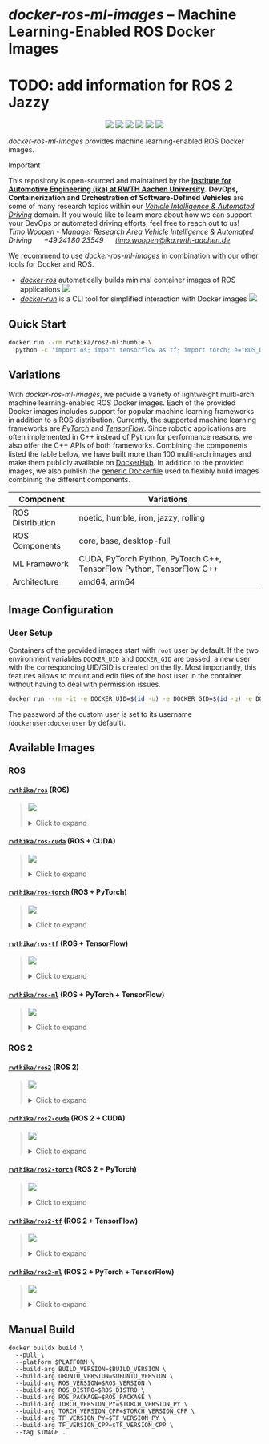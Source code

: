 # *docker-ros-ml-images* – Machine Learning-Enabled ROS Docker Images

# TODO: add information for ROS 2 Jazzy

<p align="center">
  <img src="https://img.shields.io/github/v/release/ika-rwth-aachen/docker-ros-ml-images"/></a>
  <img src="https://img.shields.io/github/license/ika-rwth-aachen/docker-ros-ml-images"/>
  <img src="https://img.shields.io/badge/ROS-noetic-blueviolet"/>
  <img src="https://img.shields.io/badge/ROS 2-humble|iron|jazzy|rolling-blueviolet"/>
  <img src="https://img.shields.io/badge/PyTorch-2.0-red"/>
  <img src="https://img.shields.io/badge/TensorFlow-2.11-orange"/>
</p>

*docker-ros-ml-images* provides machine learning-enabled ROS Docker images.

> [!IMPORTANT]
> This repository is open-sourced and maintained by the [**Institute for Automotive Engineering (ika) at RWTH Aachen University**](https://www.ika.rwth-aachen.de/).
> **DevOps, Containerization and Orchestration of Software-Defined Vehicles** are some of many research topics within our [*Vehicle Intelligence & Automated Driving*](https://www.ika.rwth-aachen.de/en/competences/fields-of-research/vehicle-intelligence-automated-driving.html) domain.
> If you would like to learn more about how we can support your DevOps or automated driving efforts, feel free to reach out to us!
> &nbsp;&nbsp;&nbsp;&nbsp; *Timo Woopen - Manager Research Area Vehicle Intelligence & Automated Driving*
> &nbsp;&nbsp;&nbsp;&nbsp; *+49 241 80 23549*
> &nbsp;&nbsp;&nbsp;&nbsp; *timo.woopen@ika.rwth-aachen.de*

We recommend to use *docker-ros-ml-images* in combination with our other tools for Docker and ROS.
- [*docker-ros*](https://github.com/ika-rwth-aachen/docker-ros) automatically builds minimal container images of ROS applications <a href="https://github.com/ika-rwth-aachen/docker-ros"><img src="https://img.shields.io/github/stars/ika-rwth-aachen/docker-ros?style=social"/></a>
- [*docker-run*](https://github.com/ika-rwth-aachen/docker-run) is a CLI tool for simplified interaction with Docker images <a href="https://github.com/ika-rwth-aachen/docker-run"><img src="https://img.shields.io/github/stars/ika-rwth-aachen/docker-run?style=social"/></a>


## Quick Start

```bash
docker run --rm rwthika/ros2-ml:humble \
  python -c 'import os; import tensorflow as tf; import torch; e="ROS_DISTRO"; print(f"Hello from ROS {os.environ[e]}, PyTorch {torch.__version__}, and TensorFlow {tf.__version__}!")'
```


## Variations

With *docker-ros-ml-images*, we provide a variety of lightweight multi-arch machine learning-enabled ROS Docker images. Each of the provided Docker images includes support for popular machine learning frameworks in addition to a ROS distribution. Currently, the supported machine learning frameworks are [*PyTorch*](https://pytorch.org/) and [*TensorFlow*](https://www.tensorflow.org/). Since robotic applications are often implemented in C++ instead of Python for performance reasons, we also offer the C++ APIs of both frameworks. Combining the components listed the table below, we have built more than 100 multi-arch images and make them publicly available on [DockerHub](https://hub.docker.com/u/rwthika). In addition to the provided images, we also publish the [generic Dockerfile](./Dockerfile) used to flexibly build images combining the different components.

| Component        | Variations                                                           |
| ---------------- | -------------------------------------------------------------------- |
| ROS Distribution | noetic, humble, iron, jazzy, rolling                                 |
| ROS Components   | core, base, desktop-full                                             |
| ML Framework     | CUDA, PyTorch Python, PyTorch C++, TensorFlow Python, TensorFlow C++ |
| Architecture     | amd64, arm64                                                         |


## Image Configuration

### User Setup

Containers of the provided images start with `root` user by default. If the two environment variables `DOCKER_UID` and `DOCKER_GID` are passed, a new user with the corresponding UID/GID is created on the fly. Most importantly, this features allows to mount and edit files of the host user in the container without having to deal with permission issues.

```bash
docker run --rm -it -e DOCKER_UID=$(id -u) -e DOCKER_GID=$(id -g) -e DOCKER_USER=$(id -un) rwthika/ros:latest
```

The password of the custom user is set to its username (`dockeruser:dockeruser` by default).


## Available Images

### ROS

#### [`rwthika/ros`](https://hub.docker.com/r/rwthika/ros) (ROS)


<blockquote>

<a href="https://hub.docker.com/r/rwthika/ros"><img src="https://img.shields.io/docker/pulls/rwthika/ros"/></a>

<details><summary>Click to expand</summary>

| Tag                                   |      Arch      | Ubuntu  | Python |  ROS   | ROS Packages | CMake  | CUDA  | cuDNN | TensorRT | PyTorch Python | PyTorch C++ | TensorFlow Python | TensorFlow C++ |
| ------------------------------------- | :------------: | :-----: | :----: | :----: | :----------: | :----: | :---: | :---: | :------: | :------------: | :---------: | :---------------: | :------------: |
| `noetic-ros-core`                     | amd64<br>arm64 | 20.04.6 | 3.8.10 | noetic |   ros-core   | 3.27.2 |   -   |   -   |    -     |       -        |      -      |         -         |       -        |
| `latest`, `noetic`, `noetic-ros-base` | amd64<br>arm64 | 20.04.6 | 3.8.10 | noetic |   ros-base   | 3.27.2 |   -   |   -   |    -     |       -        |      -      |         -         |       -        |
| `noetic-desktop-full`                 | amd64<br>arm64 | 20.04.6 | 3.8.10 | noetic | desktop-full | 3.27.2 |   -   |   -   |    -     |       -        |      -      |         -         |       -        |

</details>
</blockquote>

#### [`rwthika/ros-cuda`](https://hub.docker.com/r/rwthika/ros-cuda) (ROS + CUDA)

<blockquote>

<a href="https://hub.docker.com/r/rwthika/ros-cuda"><img src="https://img.shields.io/docker/pulls/rwthika/ros-cuda"/></a>

<details><summary>Click to expand</summary>

| Tag                                   |      Arch      | Ubuntu  | Python |  ROS   | ROS Packages | CMake  |  CUDA   | cuDNN | TensorRT | PyTorch Python | PyTorch C++ | TensorFlow Python | TensorFlow C++ |
| ------------------------------------- | :------------: | :-----: | :----: | :----: | :----------: | :----: | :-----: | :---: | :------: | :------------: | :---------: | :---------------: | :------------: |
| `noetic-ros-core`                     | amd64<br>arm64 | 20.04.6 | 3.8.10 | noetic |   ros-core   | 3.27.2 | 11.8.89 | 8.6.0 |  8.5.3   |       -        |      -      |         -         |       -        |
| `latest`, `noetic`, `noetic-ros-base` | amd64<br>arm64 | 20.04.6 | 3.8.10 | noetic |   ros-base   | 3.27.2 | 11.8.89 | 8.6.0 |  8.5.3   |       -        |      -      |         -         |       -        |
| `noetic-desktop-full`                 | amd64<br>arm64 | 20.04.6 | 3.8.10 | noetic | desktop-full | 3.27.2 | 11.8.89 | 8.6.0 |  8.5.3   |       -        |      -      |         -         |       -        |

</details>
</blockquote>

#### [`rwthika/ros-torch`](https://hub.docker.com/r/rwthika/ros-torch) (ROS + PyTorch)

<blockquote>

<a href="https://hub.docker.com/r/rwthika/ros-torch"><img src="https://img.shields.io/docker/pulls/rwthika/ros-torch"/></a>

<details><summary>Click to expand</summary>

| Tag                                              |      Arch      |    Ubuntu    |   Python    |     ROS     |   ROS Packages    |    CMake    |     CUDA     |   cuDNN    |  TensorRT  | PyTorch Python | PyTorch C++ | TensorFlow Python | TensorFlow C++ |
| ------------------------------------------------ | :------------: | :----------: | :---------: | :---------: | :---------------: | :---------: | :----------: | :--------: | :--------: | :------------: | :---------: | :---------------: | :------------: |
| `noetic-ros-core-torch2.0.1`                     | amd64<br>arm64 |   20.04.6    |   3.8.10    |   noetic    |     ros-core      |   3.27.2    |   11.8.89    |   8.6.0    |   8.5.3    | 2.0.1<br>2.0.0 | 2.0.1<br>-  |         -         |       -        |
| `latest`, `noetic`, `noetic-ros-base-torch2.0.1` | amd64<br>arm64 |   20.04.6    |   3.8.10    |   noetic    |     ros-base      |   3.27.2    |   11.8.89    |   8.6.0    |   8.5.3    | 2.0.1<br>2.0.0 | 2.0.1<br>-  |         -         |       -        |
| `noetic-desktop-full-torch2.0.1`                 | amd64<br>arm64 |   20.04.6    |   3.8.10    |   noetic    |   desktop-full    |   3.27.2    |   11.8.89    |   8.6.0    |   8.5.3    | 2.0.1<br>2.0.0 | 2.0.1<br>-  |         -         |       -        |
| `noetic-ros-core-torch2.0.1-py`                  | amd64<br>arm64 |   20.04.6    |   3.8.10    |   noetic    |     ros-core      |   3.27.2    |   11.8.89    |   8.6.0    |   8.5.3    | 2.0.1<br>2.0.0 |      -      |         -         |       -        |
| `noetic-ros-base-torch2.0.1-py`                  | amd64<br>arm64 |   20.04.6    |   3.8.10    |   noetic    |     ros-base      |   3.27.2    |   11.8.89    |   8.6.0    |   8.5.3    | 2.0.1<br>2.0.0 |      -      |         -         |       -        |
| `noetic-desktop-full-torch2.0.1-py`              | amd64<br>arm64 |   20.04.6    |   3.8.10    |   noetic    |   desktop-full    |   3.27.2    |   11.8.89    |   8.6.0    |   8.5.3    | 2.0.1<br>2.0.0 |      -      |         -         |       -        |
| `noetic-ros-core-torch2.0.1-cpp`                 |   amd64<br>-   | 20.04.6<br>- | 3.8.10<br>- | noetic<br>- |   ros-core<br>-   | 3.27.2<br>- | 11.8.89<br>- | 8.6.0<br>- | 8.5.3<br>- |       -        | 2.0.1<br>-  |         -         |       -        |
| `noetic-ros-base-torch2.0.1-cpp`                 |   amd64<br>-   | 20.04.6<br>- | 3.8.10<br>- | noetic<br>- |   ros-base<br>-   | 3.27.2<br>- | 11.8.89<br>- | 8.6.0<br>- | 8.5.3<br>- |       -        | 2.0.1<br>-  |         -         |       -        |
| `noetic-desktop-full-torch2.0.1-cpp`             |   amd64<br>-   | 20.04.6<br>- | 3.8.10<br>- | noetic<br>- | desktop-full<br>- | 3.27.2<br>- | 11.8.89<br>- | 8.6.0<br>- | 8.5.3<br>- |       -        | 2.0.1<br>-  |         -         |       -        |

</details>
</blockquote>

#### [`rwthika/ros-tf`](https://hub.docker.com/r/rwthika/ros-tf) (ROS + TensorFlow)

<blockquote>

<a href="https://hub.docker.com/r/rwthika/ros-tf"><img src="https://img.shields.io/docker/pulls/rwthika/ros-tf"/></a>

<details><summary>Click to expand</summary>

| Tag                                            |      Arch      | Ubuntu  | Python |  ROS   | ROS Packages | CMake  |  CUDA   | cuDNN | TensorRT | PyTorch Python | PyTorch C++ | TensorFlow Python | TensorFlow C++ |
| ---------------------------------------------- | :------------: | :-----: | :----: | :----: | :----------: | :----: | :-----: | :---: | :------: | :------------: | :---------: | :---------------: | :------------: |
| `noetic-ros-core-tf2.11.0`                     | amd64<br>arm64 | 20.04.6 | 3.8.10 | noetic |   ros-core   | 3.27.2 | 11.8.89 | 8.6.0 |  8.5.3   |       -        |      -      |      2.11.0       |     2.11.0     |
| `latest`, `noetic`, `noetic-ros-base-tf2.11.0` | amd64<br>arm64 | 20.04.6 | 3.8.10 | noetic |   ros-base   | 3.27.2 | 11.8.89 | 8.6.0 |  8.5.3   |       -        |      -      |      2.11.0       |     2.11.0     |
| `noetic-desktop-full-tf2.11.0`                 | amd64<br>arm64 | 20.04.6 | 3.8.10 | noetic | desktop-full | 3.27.2 | 11.8.89 | 8.6.0 |  8.5.3   |       -        |      -      |      2.11.0       |     2.11.0     |
| `noetic-ros-core-tf2.11.0-py`                  | amd64<br>arm64 | 20.04.6 | 3.8.10 | noetic |   ros-core   | 3.27.2 | 11.8.89 | 8.6.0 |  8.5.3   |       -        |      -      |      2.11.0       |       -        |
| `noetic-ros-base-tf2.11.0-py`                  | amd64<br>arm64 | 20.04.6 | 3.8.10 | noetic |   ros-base   | 3.27.2 | 11.8.89 | 8.6.0 |  8.5.3   |       -        |      -      |      2.11.0       |       -        |
| `noetic-desktop-full-tf2.11.0-py`              | amd64<br>arm64 | 20.04.6 | 3.8.10 | noetic | desktop-full | 3.27.2 | 11.8.89 | 8.6.0 |  8.5.3   |       -        |      -      |      2.11.0       |       -        |
| `noetic-ros-core-tf2.11.0-cpp`                 | amd64<br>arm64 | 20.04.6 | 3.8.10 | noetic |   ros-core   | 3.27.2 | 11.8.89 | 8.6.0 |  8.5.3   |       -        |      -      |         -         |     2.11.0     |
| `noetic-ros-base-tf2.11.0-cpp`                 | amd64<br>arm64 | 20.04.6 | 3.8.10 | noetic |   ros-base   | 3.27.2 | 11.8.89 | 8.6.0 |  8.5.3   |       -        |      -      |         -         |     2.11.0     |
| `noetic-desktop-full-tf2.11.0-cpp`             | amd64<br>arm64 | 20.04.6 | 3.8.10 | noetic | desktop-full | 3.27.2 | 11.8.89 | 8.6.0 |  8.5.3   |       -        |      -      |         -         |     2.11.0     |

</details>
</blockquote>

#### [`rwthika/ros-ml`](https://hub.docker.com/r/rwthika/ros-ml) (ROS + PyTorch + TensorFlow)

<blockquote>

<a href="https://hub.docker.com/r/rwthika/ros-ml"><img src="https://img.shields.io/docker/pulls/rwthika/ros-ml"/></a>

<details><summary>Click to expand</summary>

| Tag                                                       |      Arch      | Ubuntu  | Python |  ROS   | ROS Packages | CMake  |  CUDA   | cuDNN | TensorRT | PyTorch Python | PyTorch C++ | TensorFlow Python | TensorFlow C++ |
| --------------------------------------------------------- | :------------: | :-----: | :----: | :----: | :----------: | :----: | :-----: | :---: | :------: | :------------: | :---------: | :---------------: | :------------: |
| `noetic-ros-core-tf2.11.0-torch2.0.1`                     | amd64<br>arm64 | 20.04.6 | 3.8.10 | noetic |   ros-core   | 3.27.2 | 11.8.89 | 8.6.0 |  8.5.3   | 2.0.1<br>2.0.0 | 2.0.1<br>-  |      2.11.0       |     2.11.0     |
| `latest`, `noetic`, `noetic-ros-base-tf2.11.0-torch2.0.1` | amd64<br>arm64 | 20.04.6 | 3.8.10 | noetic |   ros-base   | 3.27.2 | 11.8.89 | 8.6.0 |  8.5.3   | 2.0.1<br>2.0.0 | 2.0.1<br>-  |      2.11.0       |     2.11.0     |
| `noetic-desktop-full-tf2.11.0-torch2.0.1`                 | amd64<br>arm64 | 20.04.6 | 3.8.10 | noetic | desktop-full | 3.27.2 | 11.8.89 | 8.6.0 |  8.5.3   | 2.0.1<br>2.0.0 | 2.0.1<br>-  |      2.11.0       |     2.11.0     |

</details>
</blockquote>

### ROS 2

#### [`rwthika/ros2`](https://hub.docker.com/r/rwthika/ros2) (ROS 2)

<blockquote>

<a href="https://hub.docker.com/r/rwthika/ros2"><img src="https://img.shields.io/docker/pulls/rwthika/ros2"/></a>

<details><summary>Click to expand</summary>

| Tag                                   |      Arch      | Ubuntu  | Python  |   ROS   | ROS Packages | CMake  | CUDA  | cuDNN | TensorRT | PyTorch Python | PyTorch C++ | TensorFlow Python | TensorFlow C++ |
| ------------------------------------- | :------------: | :-----: | :-----: | :-----: | :----------: | :----: | :---: | :---: | :------: | :------------: | :---------: | :---------------: | :------------: |
| `rolling-ros-core`                    | amd64<br>arm64 | 20.04.6 | 3.8.10  | rolling |   ros-core   | 3.27.2 |   -   |   -   |    -     |       -        |      -      |         -         |       -        |
| `rolling`, `rolling-ros-base`         | amd64<br>arm64 | 20.04.6 | 3.8.10  | rolling |   ros-base   | 3.27.2 |   -   |   -   |    -     |       -        |      -      |         -         |       -        |
| `rolling-desktop`                     | amd64<br>arm64 | 20.04.6 | 3.8.10  | rolling |   desktop    | 3.27.2 |   -   |   -   |    -     |       -        |      -      |         -         |       -        |
| `iron-ros-core`                       | amd64<br>arm64 | 22.04.2 | 3.10.12 |  iron   |   ros-core   | 3.27.2 |   -   |   -   |    -     |       -        |      -      |         -         |       -        |
| `iron`, `iron-ros-base`               | amd64<br>arm64 | 22.04.2 | 3.10.12 |  iron   |   ros-base   | 3.27.2 |   -   |   -   |    -     |       -        |      -      |         -         |       -        |
| `iron-desktop-full`                   | amd64<br>arm64 | 22.04.2 | 3.10.12 |  iron   | desktop-full | 3.27.2 |   -   |   -   |    -     |       -        |      -      |         -         |       -        |
| `humble-ros-core`                     | amd64<br>arm64 | 22.04.2 | 3.10.12 | humble  |   ros-core   | 3.27.2 |   -   |   -   |    -     |       -        |      -      |         -         |       -        |
| `latest`, `humble`, `humble-ros-base` | amd64<br>arm64 | 22.04.2 | 3.10.12 | humble  |   ros-base   | 3.27.2 |   -   |   -   |    -     |       -        |      -      |         -         |       -        |
| `humble-desktop-full`                 | amd64<br>arm64 | 22.04.2 | 3.10.12 | humble  | desktop-full | 3.27.2 |   -   |   -   |    -     |       -        |      -      |         -         |       -        |

</details>
</blockquote>

#### [`rwthika/ros2-cuda`](https://hub.docker.com/r/rwthika/ros2-cuda) (ROS 2 + CUDA)

<blockquote>

<a href="https://hub.docker.com/r/rwthika/ros2-cuda"><img src="https://img.shields.io/docker/pulls/rwthika/ros2-cuda"/></a>

<details><summary>Click to expand</summary>

| Tag                                   |      Arch      |    Ubuntu    |    Python    |     ROS     |   ROS Packages    |    CMake    |     CUDA     |   cuDNN    |  TensorRT  | PyTorch Python | PyTorch C++ | TensorFlow Python | TensorFlow C++ |
| ------------------------------------- | :------------: | :----------: | :----------: | :---------: | :---------------: | :---------: | :----------: | :--------: | :--------: | :------------: | :---------: | :---------------: | :------------: |
| `rolling-ros-core`                    | amd64<br>arm64 |   20.04.6    |    3.8.10    |   rolling   |     ros-core      |   3.27.2    |   11.8.89    |   8.6.0    |   8.5.3    |       -        |      -      |         -         |       -        |
| `rolling`, `rolling-ros-base`         | amd64<br>arm64 |   20.04.6    |    3.8.10    |   rolling   |     ros-base      |   3.27.2    |   11.8.89    |   8.6.0    |   8.5.3    |       -        |      -      |         -         |       -        |
| `rolling-desktop`                     | amd64<br>arm64 |   20.04.6    |    3.8.10    |   rolling   |      desktop      |   3.27.2    |   11.8.89    |   8.6.0    |   8.5.3    |       -        |      -      |         -         |       -        |
| `iron-ros-core`                       |   amd64<br>-   | 22.04.2<br>- | 3.10.12<br>- |  iron<br>-  |   ros-core<br>-   | 3.27.2<br>- | 11.8.89<br>- | 8.6.0<br>- | 8.5.3<br>- |       -        |      -      |         -         |       -        |
| `iron`, `iron-ros-base`               |   amd64<br>-   | 22.04.2<br>- | 3.10.12<br>- |  iron<br>-  |   ros-base<br>-   | 3.27.2<br>- | 11.8.89<br>- | 8.6.0<br>- | 8.5.3<br>- |       -        |      -      |         -         |       -        |
| `iron-desktop-full`                   |   amd64<br>-   | 22.04.2<br>- | 3.10.12<br>- |  iron<br>-  | desktop-full<br>- | 3.27.2<br>- | 11.8.89<br>- | 8.6.0<br>- | 8.5.3<br>- |       -        |      -      |         -         |       -        |
| `humble-ros-core`                     |   amd64<br>-   | 22.04.2<br>- | 3.10.12<br>- | humble<br>- |   ros-core<br>-   | 3.27.2<br>- | 11.8.89<br>- | 8.6.0<br>- | 8.5.3<br>- |       -        |      -      |         -         |       -        |
| `latest`, `humble`, `humble-ros-base` |   amd64<br>-   | 22.04.2<br>- | 3.10.12<br>- | humble<br>- |   ros-base<br>-   | 3.27.2<br>- | 11.8.89<br>- | 8.6.0<br>- | 8.5.3<br>- |       -        |      -      |         -         |       -        |
| `humble-desktop-full`                 |   amd64<br>-   | 22.04.2<br>- | 3.10.12<br>- | humble<br>- | desktop-full<br>- | 3.27.2<br>- | 11.8.89<br>- | 8.6.0<br>- | 8.5.3<br>- |       -        |      -      |         -         |       -        |

</details>
</blockquote>

#### [`rwthika/ros2-torch`](https://hub.docker.com/r/rwthika/ros2-torch) (ROS 2 + PyTorch)

<blockquote>

<a href="https://hub.docker.com/r/rwthika/ros2-torch"><img src="https://img.shields.io/docker/pulls/rwthika/ros2-torch"/></a>

<details><summary>Click to expand</summary>

| Tag                                              |      Arch      |    Ubuntu    |    Python    |     ROS      |   ROS Packages    |    CMake    |     CUDA     |   cuDNN    |  TensorRT  | PyTorch Python | PyTorch C++ | TensorFlow Python | TensorFlow C++ |
| ------------------------------------------------ | :------------: | :----------: | :----------: | :----------: | :---------------: | :---------: | :----------: | :--------: | :--------: | :------------: | :---------: | :---------------: | :------------: |
| `rolling-ros-core-torch2.0.1`                    | amd64<br>arm64 |   20.04.6    |    3.8.10    |   rolling    |     ros-core      |   3.27.2    |   11.8.89    |   8.6.0    |   8.5.3    | 2.0.1<br>2.0.0 | 2.0.1<br>-  |         -         |       -        |
| `rolling`, `rolling-ros-base-torch2.0.1`         | amd64<br>arm64 |   20.04.6    |    3.8.10    |   rolling    |     ros-base      |   3.27.2    |   11.8.89    |   8.6.0    |   8.5.3    | 2.0.1<br>2.0.0 | 2.0.1<br>-  |         -         |       -        |
| `rolling-desktop-torch2.0.1`                     | amd64<br>arm64 |   20.04.6    |    3.8.10    |   rolling    |      desktop      |   3.27.2    |   11.8.89    |   8.6.0    |   8.5.3    | 2.0.1<br>2.0.0 | 2.0.1<br>-  |         -         |       -        |
| `rolling-ros-core-torch2.0.1-py`                 | amd64<br>arm64 |   20.04.6    |    3.8.10    |   rolling    |     ros-core      |   3.27.2    |   11.8.89    |   8.6.0    |   8.5.3    | 2.0.1<br>2.0.0 |      -      |         -         |       -        |
| `rolling-ros-base-torch2.0.1-py`                 | amd64<br>arm64 |   20.04.6    |    3.8.10    |   rolling    |     ros-base      |   3.27.2    |   11.8.89    |   8.6.0    |   8.5.3    | 2.0.1<br>2.0.0 |      -      |         -         |       -        |
| `rolling-desktop-torch2.0.1-py`                  | amd64<br>arm64 |   20.04.6    |    3.8.10    |   rolling    |      desktop      |   3.27.2    |   11.8.89    |   8.6.0    |   8.5.3    | 2.0.1<br>2.0.0 |      -      |         -         |       -        |
| `rolling-ros-core-torch2.0.1-cpp`                |   amd64<br>-   | 20.04.6<br>- | 3.8.10<br>-  | rolling<br>- |   ros-core<br>-   | 3.27.2<br>- | 11.8.89<br>- | 8.6.0<br>- | 8.5.3<br>- |       -        | 2.0.1<br>-  |         -         |       -        |
| `rolling-ros-base-torch2.0.1-cpp`                |   amd64<br>-   | 20.04.6<br>- | 3.8.10<br>-  | rolling<br>- |   ros-base<br>-   | 3.27.2<br>- | 11.8.89<br>- | 8.6.0<br>- | 8.5.3<br>- |       -        | 2.0.1<br>-  |         -         |       -        |
| `rolling-desktop-torch2.0.1-cpp`                 |   amd64<br>-   | 20.04.6<br>- | 3.8.10<br>-  | rolling<br>- |   desktop<br>-    | 3.27.2<br>- | 11.8.89<br>- | 8.6.0<br>- | 8.5.3<br>- |       -        | 2.0.1<br>-  |         -         |       -        |
| `iron-ros-core-torch2.0.1`                       |   amd64<br>-   | 22.04.2<br>- | 3.10.12<br>- |  iron<br>-   |   ros-core<br>-   | 3.27.2<br>- | 11.8.89<br>- | 8.6.0<br>- | 8.5.3<br>- |   2.0.1<br>-   | 2.0.1<br>-  |         -         |       -        |
| `iron`, `iron-ros-base-torch2.0.1`               |   amd64<br>-   | 22.04.2<br>- | 3.10.12<br>- |  iron<br>-   |   ros-base<br>-   | 3.27.2<br>- | 11.8.89<br>- | 8.6.0<br>- | 8.5.3<br>- |   2.0.1<br>-   | 2.0.1<br>-  |         -         |       -        |
| `iron-desktop-full-torch2.0.1`                   |   amd64<br>-   | 22.04.2<br>- | 3.10.12<br>- |  iron<br>-   | desktop-full<br>- | 3.27.2<br>- | 11.8.89<br>- | 8.6.0<br>- | 8.5.3<br>- |   2.0.1<br>-   | 2.0.1<br>-  |         -         |       -        |
| `iron-ros-core-torch2.0.1-py`                    |   amd64<br>-   | 22.04.2<br>- | 3.10.12<br>- |  iron<br>-   |   ros-core<br>-   | 3.27.2<br>- | 11.8.89<br>- | 8.6.0<br>- | 8.5.3<br>- |   2.0.1<br>-   |      -      |         -         |       -        |
| `iron-ros-base-torch2.0.1-py`                    |   amd64<br>-   | 22.04.2<br>- | 3.10.12<br>- |  iron<br>-   |   ros-base<br>-   | 3.27.2<br>- | 11.8.89<br>- | 8.6.0<br>- | 8.5.3<br>- |   2.0.1<br>-   |      -      |         -         |       -        |
| `iron-desktop-full-torch2.0.1-py`                |   amd64<br>-   | 22.04.2<br>- | 3.10.12<br>- |  iron<br>-   | desktop-full<br>- | 3.27.2<br>- | 11.8.89<br>- | 8.6.0<br>- | 8.5.3<br>- |   2.0.1<br>-   |      -      |         -         |       -        |
| `iron-ros-core-torch2.0.1-cpp`                   |   amd64<br>-   | 22.04.2<br>- | 3.10.12<br>- |  iron<br>-   |   ros-core<br>-   | 3.27.2<br>- | 11.8.89<br>- | 8.6.0<br>- | 8.5.3<br>- |       -        | 2.0.1<br>-  |         -         |       -        |
| `iron-ros-base-torch2.0.1-cpp`                   |   amd64<br>-   | 22.04.2<br>- | 3.10.12<br>- |  iron<br>-   |   ros-base<br>-   | 3.27.2<br>- | 11.8.89<br>- | 8.6.0<br>- | 8.5.3<br>- |       -        | 2.0.1<br>-  |         -         |       -        |
| `iron-desktop-full-torch2.0.1-cpp`               |   amd64<br>-   | 22.04.2<br>- | 3.10.12<br>- |  iron<br>-   | desktop-full<br>- | 3.27.2<br>- | 11.8.89<br>- | 8.6.0<br>- | 8.5.3<br>- |       -        | 2.0.1<br>-  |         -         |       -        |
| `humble-ros-core-torch2.0.1`                     |   amd64<br>-   | 22.04.2<br>- | 3.10.12<br>- | humble<br>-  |   ros-core<br>-   | 3.27.2<br>- | 11.8.89<br>- | 8.6.0<br>- | 8.5.3<br>- |   2.0.1<br>-   | 2.0.1<br>-  |         -         |       -        |
| `latest`, `humble`, `humble-ros-base-torch2.0.1` |   amd64<br>-   | 22.04.2<br>- | 3.10.12<br>- | humble<br>-  |   ros-base<br>-   | 3.27.2<br>- | 11.8.89<br>- | 8.6.0<br>- | 8.5.3<br>- |   2.0.1<br>-   | 2.0.1<br>-  |         -         |       -        |
| `humble-desktop-full-torch2.0.1`                 |   amd64<br>-   | 22.04.2<br>- | 3.10.12<br>- | humble<br>-  | desktop-full<br>- | 3.27.2<br>- | 11.8.89<br>- | 8.6.0<br>- | 8.5.3<br>- |   2.0.1<br>-   | 2.0.1<br>-  |         -         |       -        |
| `humble-ros-core-torch2.0.1-py`                  |   amd64<br>-   | 22.04.2<br>- | 3.10.12<br>- | humble<br>-  |   ros-core<br>-   | 3.27.2<br>- | 11.8.89<br>- | 8.6.0<br>- | 8.5.3<br>- |   2.0.1<br>-   |      -      |         -         |       -        |
| `humble-ros-base-torch2.0.1-py`                  |   amd64<br>-   | 22.04.2<br>- | 3.10.12<br>- | humble<br>-  |   ros-base<br>-   | 3.27.2<br>- | 11.8.89<br>- | 8.6.0<br>- | 8.5.3<br>- |   2.0.1<br>-   |      -      |         -         |       -        |
| `humble-desktop-full-torch2.0.1-py`              |   amd64<br>-   | 22.04.2<br>- | 3.10.12<br>- | humble<br>-  | desktop-full<br>- | 3.27.2<br>- | 11.8.89<br>- | 8.6.0<br>- | 8.5.3<br>- |   2.0.1<br>-   |      -      |         -         |       -        |
| `humble-ros-core-torch2.0.1-cpp`                 |   amd64<br>-   | 22.04.2<br>- | 3.10.12<br>- | humble<br>-  |   ros-core<br>-   | 3.27.2<br>- | 11.8.89<br>- | 8.6.0<br>- | 8.5.3<br>- |       -        | 2.0.1<br>-  |         -         |       -        |
| `humble-ros-base-torch2.0.1-cpp`                 |   amd64<br>-   | 22.04.2<br>- | 3.10.12<br>- | humble<br>-  |   ros-base<br>-   | 3.27.2<br>- | 11.8.89<br>- | 8.6.0<br>- | 8.5.3<br>- |       -        | 2.0.1<br>-  |         -         |       -        |
| `humble-desktop-full-torch2.0.1-cpp`             |   amd64<br>-   | 22.04.2<br>- | 3.10.12<br>- | humble<br>-  | desktop-full<br>- | 3.27.2<br>- | 11.8.89<br>- | 8.6.0<br>- | 8.5.3<br>- |       -        | 2.0.1<br>-  |         -         |       -        |

</details>
</blockquote>

#### [`rwthika/ros2-tf`](https://hub.docker.com/r/rwthika/ros2-tf) (ROS 2 + TensorFlow)

<blockquote>

<a href="https://hub.docker.com/r/rwthika/ros2-tf"><img src="https://img.shields.io/docker/pulls/rwthika/ros2-tf"/></a>

<details><summary>Click to expand</summary>

| Tag                                            |      Arch      |    Ubuntu    |    Python    |     ROS     |   ROS Packages    |    CMake    |     CUDA     |   cuDNN    |  TensorRT  | PyTorch Python | PyTorch C++ | TensorFlow Python | TensorFlow C++ |
| ---------------------------------------------- | :------------: | :----------: | :----------: | :---------: | :---------------: | :---------: | :----------: | :--------: | :--------: | :------------: | :---------: | :---------------: | :------------: |
| `rolling-ros-core-tf2.11.0`                    | amd64<br>arm64 |   20.04.6    |    3.8.10    |   rolling   |     ros-core      |   3.27.2    |   11.8.89    |   8.6.0    |   8.5.3    |       -        |      -      |      2.11.0       |     2.11.0     |
| `rolling`, `rolling-ros-base-tf2.11.0`         | amd64<br>arm64 |   20.04.6    |    3.8.10    |   rolling   |     ros-base      |   3.27.2    |   11.8.89    |   8.6.0    |   8.5.3    |       -        |      -      |      2.11.0       |     2.11.0     |
| `rolling-desktop-tf2.11.0`                     | amd64<br>arm64 |   20.04.6    |    3.8.10    |   rolling   |      desktop      |   3.27.2    |   11.8.89    |   8.6.0    |   8.5.3    |       -        |      -      |      2.11.0       |     2.11.0     |
| `rolling-ros-core-tf2.11.0-py`                 | amd64<br>arm64 |   20.04.6    |    3.8.10    |   rolling   |     ros-core      |   3.27.2    |   11.8.89    |   8.6.0    |   8.5.3    |       -        |      -      |      2.11.0       |       -        |
| `rolling-ros-base-tf2.11.0-py`                 | amd64<br>arm64 |   20.04.6    |    3.8.10    |   rolling   |     ros-base      |   3.27.2    |   11.8.89    |   8.6.0    |   8.5.3    |       -        |      -      |      2.11.0       |       -        |
| `rolling-desktop-tf2.11.0-py`                  | amd64<br>arm64 |   20.04.6    |    3.8.10    |   rolling   |      desktop      |   3.27.2    |   11.8.89    |   8.6.0    |   8.5.3    |       -        |      -      |      2.11.0       |       -        |
| `rolling-ros-core-tf2.11.0-cpp`                | amd64<br>arm64 |   20.04.6    |    3.8.10    |   rolling   |     ros-core      |   3.27.2    |   11.8.89    |   8.6.0    |   8.5.3    |       -        |      -      |         -         |     2.11.0     |
| `rolling-ros-base-tf2.11.0-cpp`                | amd64<br>arm64 |   20.04.6    |    3.8.10    |   rolling   |     ros-base      |   3.27.2    |   11.8.89    |   8.6.0    |   8.5.3    |       -        |      -      |         -         |     2.11.0     |
| `rolling-desktop-tf2.11.0-cpp`                 | amd64<br>arm64 |   20.04.6    |    3.8.10    |   rolling   |      desktop      |   3.27.2    |   11.8.89    |   8.6.0    |   8.5.3    |       -        |      -      |         -         |     2.11.0     |
| `iron-ros-core-tf2.11.0`                       |   amd64<br>-   | 22.04.2<br>- | 3.10.12<br>- |  iron<br>-  |   ros-core<br>-   | 3.27.2<br>- | 11.8.89<br>- | 8.6.0<br>- | 8.5.3<br>- |       -        |      -      |    2.11.0<br>-    |  2.11.0<br>-   |
| `iron`, `iron-ros-base-tf2.11.0`               |   amd64<br>-   | 22.04.2<br>- | 3.10.12<br>- |  iron<br>-  |   ros-base<br>-   | 3.27.2<br>- | 11.8.89<br>- | 8.6.0<br>- | 8.5.3<br>- |       -        |      -      |    2.11.0<br>-    |  2.11.0<br>-   |
| `iron-desktop-full-tf2.11.0`                   |   amd64<br>-   | 22.04.2<br>- | 3.10.12<br>- |  iron<br>-  | desktop-full<br>- | 3.27.2<br>- | 11.8.89<br>- | 8.6.0<br>- | 8.5.3<br>- |       -        |      -      |    2.11.0<br>-    |  2.11.0<br>-   |
| `iron-ros-core-tf2.11.0-py`                    |   amd64<br>-   | 22.04.2<br>- | 3.10.12<br>- |  iron<br>-  |   ros-core<br>-   | 3.27.2<br>- | 11.8.89<br>- | 8.6.0<br>- | 8.5.3<br>- |       -        |      -      |    2.11.0<br>-    |       -        |
| `iron-ros-base-tf2.11.0-py`                    |   amd64<br>-   | 22.04.2<br>- | 3.10.12<br>- |  iron<br>-  |   ros-base<br>-   | 3.27.2<br>- | 11.8.89<br>- | 8.6.0<br>- | 8.5.3<br>- |       -        |      -      |    2.11.0<br>-    |       -        |
| `iron-desktop-full-tf2.11.0-py`                |   amd64<br>-   | 22.04.2<br>- | 3.10.12<br>- |  iron<br>-  | desktop-full<br>- | 3.27.2<br>- | 11.8.89<br>- | 8.6.0<br>- | 8.5.3<br>- |       -        |      -      |    2.11.0<br>-    |       -        |
| `iron-ros-core-tf2.11.0-cpp`                   |   amd64<br>-   | 22.04.2<br>- | 3.10.12<br>- |  iron<br>-  |   ros-core<br>-   | 3.27.2<br>- | 11.8.89<br>- | 8.6.0<br>- | 8.5.3<br>- |       -        |      -      |         -         |  2.11.0<br>-   |
| `iron-ros-base-tf2.11.0-cpp`                   |   amd64<br>-   | 22.04.2<br>- | 3.10.12<br>- |  iron<br>-  |   ros-base<br>-   | 3.27.2<br>- | 11.8.89<br>- | 8.6.0<br>- | 8.5.3<br>- |       -        |      -      |         -         |  2.11.0<br>-   |
| `iron-desktop-full-tf2.11.0-cpp`               |   amd64<br>-   | 22.04.2<br>- | 3.10.12<br>- |  iron<br>-  | desktop-full<br>- | 3.27.2<br>- | 11.8.89<br>- | 8.6.0<br>- | 8.5.3<br>- |       -        |      -      |         -         |  2.11.0<br>-   |
| `humble-ros-core-tf2.11.0`                     |   amd64<br>-   | 22.04.2<br>- | 3.10.12<br>- | humble<br>- |   ros-core<br>-   | 3.27.2<br>- | 11.8.89<br>- | 8.6.0<br>- | 8.5.3<br>- |       -        |      -      |    2.11.0<br>-    |  2.11.0<br>-   |
| `latest`, `humble`, `humble-ros-base-tf2.11.0` |   amd64<br>-   | 22.04.2<br>- | 3.10.12<br>- | humble<br>- |   ros-base<br>-   | 3.27.2<br>- | 11.8.89<br>- | 8.6.0<br>- | 8.5.3<br>- |       -        |      -      |    2.11.0<br>-    |  2.11.0<br>-   |
| `humble-desktop-full-tf2.11.0`                 |   amd64<br>-   | 22.04.2<br>- | 3.10.12<br>- | humble<br>- | desktop-full<br>- | 3.27.2<br>- | 11.8.89<br>- | 8.6.0<br>- | 8.5.3<br>- |       -        |      -      |    2.11.0<br>-    |  2.11.0<br>-   |
| `humble-ros-core-tf2.11.0-py`                  |   amd64<br>-   | 22.04.2<br>- | 3.10.12<br>- | humble<br>- |   ros-core<br>-   | 3.27.2<br>- | 11.8.89<br>- | 8.6.0<br>- | 8.5.3<br>- |       -        |      -      |    2.11.0<br>-    |       -        |
| `humble-ros-base-tf2.11.0-py`                  |   amd64<br>-   | 22.04.2<br>- | 3.10.12<br>- | humble<br>- |   ros-base<br>-   | 3.27.2<br>- | 11.8.89<br>- | 8.6.0<br>- | 8.5.3<br>- |       -        |      -      |    2.11.0<br>-    |       -        |
| `humble-desktop-full-tf2.11.0-py`              |   amd64<br>-   | 22.04.2<br>- | 3.10.12<br>- | humble<br>- | desktop-full<br>- | 3.27.2<br>- | 11.8.89<br>- | 8.6.0<br>- | 8.5.3<br>- |       -        |      -      |    2.11.0<br>-    |       -        |
| `humble-ros-core-tf2.11.0-cpp`                 |   amd64<br>-   | 22.04.2<br>- | 3.10.12<br>- | humble<br>- |   ros-core<br>-   | 3.27.2<br>- | 11.8.89<br>- | 8.6.0<br>- | 8.5.3<br>- |       -        |      -      |         -         |  2.11.0<br>-   |
| `humble-ros-base-tf2.11.0-cpp`                 |   amd64<br>-   | 22.04.2<br>- | 3.10.12<br>- | humble<br>- |   ros-base<br>-   | 3.27.2<br>- | 11.8.89<br>- | 8.6.0<br>- | 8.5.3<br>- |       -        |      -      |         -         |  2.11.0<br>-   |
| `humble-desktop-full-tf2.11.0-cpp`             |   amd64<br>-   | 22.04.2<br>- | 3.10.12<br>- | humble<br>- | desktop-full<br>- | 3.27.2<br>- | 11.8.89<br>- | 8.6.0<br>- | 8.5.3<br>- |       -        |      -      |         -         |  2.11.0<br>-   |

</details>
</blockquote>

#### [`rwthika/ros2-ml`](https://hub.docker.com/r/rwthika/ros2-ml) (ROS 2 + PyTorch + TensorFlow)

<blockquote>

<a href="https://hub.docker.com/r/rwthika/ros2-ml"><img src="https://img.shields.io/docker/pulls/rwthika/ros2-ml"/></a>

<details><summary>Click to expand</summary>

| Tag                                                       |      Arch      |    Ubuntu    |    Python    |     ROS     |   ROS Packages    |    CMake    |     CUDA     |   cuDNN    |  TensorRT  | PyTorch Python | PyTorch C++ | TensorFlow Python | TensorFlow C++ |
| --------------------------------------------------------- | :------------: | :----------: | :----------: | :---------: | :---------------: | :---------: | :----------: | :--------: | :--------: | :------------: | :---------: | :---------------: | :------------: |
| `rolling-ros-core-tf2.11.0-torch2.0.1`                    | amd64<br>arm64 |   20.04.6    |    3.8.10    |   rolling   |     ros-core      |   3.27.2    |   11.8.89    |   8.6.0    |   8.5.3    | 2.0.1<br>2.0.0 | 2.0.1<br>-  |      2.11.0       |     2.11.0     |
| `rolling`, `rolling-ros-base-tf2.11.0-torch2.0.1`         | amd64<br>arm64 |   20.04.6    |    3.8.10    |   rolling   |     ros-base      |   3.27.2    |   11.8.89    |   8.6.0    |   8.5.3    | 2.0.1<br>2.0.0 | 2.0.1<br>-  |      2.11.0       |     2.11.0     |
| `rolling-desktop-tf2.11.0-torch2.0.1`                     | amd64<br>arm64 |   20.04.6    |    3.8.10    |   rolling   |      desktop      |   3.27.2    |   11.8.89    |   8.6.0    |   8.5.3    | 2.0.1<br>2.0.0 | 2.0.1<br>-  |      2.11.0       |     2.11.0     |
| `iron-ros-core-tf2.11.0-torch2.0.1`                       |   amd64<br>-   | 22.04.2<br>- | 3.10.12<br>- |  iron<br>-  |   ros-core<br>-   | 3.27.2<br>- | 11.8.89<br>- | 8.6.0<br>- | 8.5.3<br>- |   2.0.1<br>-   | 2.0.1<br>-  |    2.11.0<br>-    |  2.11.0<br>-   |
| `iron`, `iron-ros-base-tf2.11.0-torch2.0.1`               |   amd64<br>-   | 22.04.2<br>- | 3.10.12<br>- |  iron<br>-  |   ros-base<br>-   | 3.27.2<br>- | 11.8.89<br>- | 8.6.0<br>- | 8.5.3<br>- |   2.0.1<br>-   | 2.0.1<br>-  |    2.11.0<br>-    |  2.11.0<br>-   |
| `iron-desktop-full-tf2.11.0-torch2.0.1`                   |   amd64<br>-   | 22.04.2<br>- | 3.10.12<br>- |  iron<br>-  | desktop-full<br>- | 3.27.2<br>- | 11.8.89<br>- | 8.6.0<br>- | 8.5.3<br>- |   2.0.1<br>-   | 2.0.1<br>-  |    2.11.0<br>-    |  2.11.0<br>-   |
| `humble-ros-core-tf2.11.0-torch2.0.1`                     |   amd64<br>-   | 22.04.2<br>- | 3.10.12<br>- | humble<br>- |   ros-core<br>-   | 3.27.2<br>- | 11.8.89<br>- | 8.6.0<br>- | 8.5.3<br>- |   2.0.1<br>-   | 2.0.1<br>-  |    2.11.0<br>-    |  2.11.0<br>-   |
| `latest`, `humble`, `humble-ros-base-tf2.11.0-torch2.0.1` |   amd64<br>-   | 22.04.2<br>- | 3.10.12<br>- | humble<br>- |   ros-base<br>-   | 3.27.2<br>- | 11.8.89<br>- | 8.6.0<br>- | 8.5.3<br>- |   2.0.1<br>-   | 2.0.1<br>-  |    2.11.0<br>-    |  2.11.0<br>-   |
| `humble-desktop-full-tf2.11.0-torch2.0.1`                 |   amd64<br>-   | 22.04.2<br>- | 3.10.12<br>- | humble<br>- | desktop-full<br>- | 3.27.2<br>- | 11.8.89<br>- | 8.6.0<br>- | 8.5.3<br>- |   2.0.1<br>-   | 2.0.1<br>-  |    2.11.0<br>-    |  2.11.0<br>-   |

</details>
</blockquote>


## Manual Build

```
docker buildx build \
  --pull \
  --platform $PLATFORM \
  --build-arg BUILD_VERSION=$BUILD_VERSION \
  --build-arg UBUNTU_VERSION=$UBUNTU_VERSION \
  --build-arg ROS_VERSION=$ROS_VERSION \
  --build-arg ROS_DISTRO=$ROS_DISTRO \
  --build-arg ROS_PACKAGE=$ROS_PACKAGE \
  --build-arg TORCH_VERSION_PY=$TORCH_VERSION_PY \
  --build-arg TORCH_VERSION_CPP=$TORCH_VERSION_CPP \
  --build-arg TF_VERSION_PY=$TF_VERSION_PY \
  --build-arg TF_VERSION_CPP=$TF_VERSION_CPP \
  --tag $IMAGE .
```
